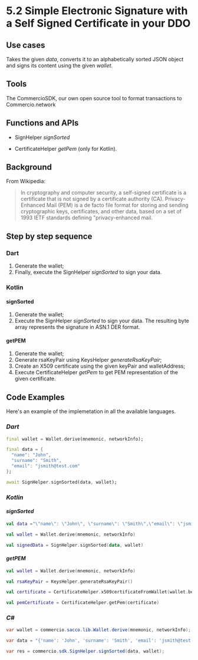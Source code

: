 # 5.2 Simple Electronic Signature with a Self Signed Certificate in your DDO

## Use cases

Takes the given _data_, converts it to an alphabetically sorted JSON object and signs its content using the given _wallet_.

## Tools

The CommercioSDK, our own open source tool to format transactions to Commercio.network

## Functions and APIs

- SignHelper _signSorted_

- CertificateHelper _getPem_ (only for Kotlin).
  
## Background

From Wikipedia:
> In cryptography and computer security, a self-signed certificate is a certificate that is not signed by a certificate authority (CA).
> Privacy-Enhanced Mail (PEM) is a de facto file format for storing and sending cryptographic keys, certificates, and other data, based on a set of 1993 IETF standards defining "privacy-enhanced mail.

## Step by step sequence

### Dart

1. Generate the wallet;
2. Finally, execute the SignHelper _signSorted_ to sign your data.

### Kotlin

#### signSorted

1. Generate the wallet;
2. Execute the SignHelper _signSorted_ to sign your data. The resulting byte array represents the signature in ASN.1 DER format.

#### getPEM

1. Generate the wallet;
2. Generate rsaKeyPair using KeysHelper _generateRsaKeyPair_;
3. Create an X509 certificate using the given keyPair and walletAddress;
4. Execute CertificateHelper _getPem_ to get PEM representation of the given certificate.

## Code Examples

Here's an example of the implemetation in all the available languages.

### _Dart_

```dart
final wallet = Wallet.derive(mnemonic, networkInfo);

final data = {
  "name": "John",
  "surname": "Smith",
  "email": "jsmith@test.com"
};

await SignHelper.signSorted(data, wallet);
```

### _Kotlin_

#### _signSorted_

```kotlin
val data ="\"name\": \"John\", \"surname\": \"Smith\",\"email\": \"jsmith@test.com\""

val wallet = Wallet.derive(mnemonic, networkInfo)

val signedData = SignHelper.signSorted(data, wallet)
```

#### _getPEM_

```kotlin
val wallet = Wallet.derive(mnemonic, networkInfo)

val rsaKeyPair = KeysHelper.generateRsaKeyPair()

val certificate = CertificateHelper.x509certificateFromWallet(wallet.bech32Address, rsaKeyPair)

val pemCertificate = CertificateHelper.getPem(certificate)
```

### _C#_

```csharp
var wallet = commercio.sacco.lib.Wallet.derive(mnemonic, networkInfo);

var data = "{'name': 'John', 'surname': 'Smith', 'email': 'jsmith@test.com'}";

var res = commercio.sdk.SignHelper.signSorted(data, wallet);
```
